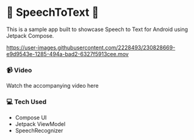 # 🎤 SpeechToText 💬

This is a sample app built to showcase Speech to Text for Android using Jetpack Compose.


https://user-images.githubusercontent.com/2228493/230828669-e9d9543e-1285-494a-bad2-6327f5913cee.mov

### 📹 Video
Watch the accompanying video here


### 💻 Tech Used
- Compose UI
- Jetpack ViewModel
- SpeechRecognizer
